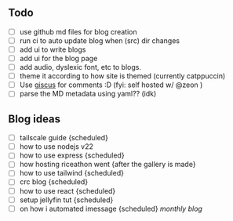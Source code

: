 ## Todo

- [ ] use github md files for blog creation
- [ ] run ci to auto update blog when (src) dir changes
- [ ] add ui to write blogs
- [ ] add ui for the blog page
- [ ] add audio, dyslexic font, etc to blogs.
- [ ] theme it according to how site is themed (currently catppuccin)
- [ ] Use [giscus](https://giscus.app/) for comments :D (fyi: self hosted w/ @zeon )
- [ ] parse the MD metadata using yaml?? (idk)

## Blog ideas

- [ ] tailscale guide {scheduled}
- [ ] how to use nodejs v22
- [ ] how to use express {scheduled}
- [ ] how hosting riceathon went {after the gallery is made}
- [ ] how to use tailwind {scheduled}
- [ ] crc blog {scheduled}
- [ ] how to use react {scheduled}
- [ ] setup jellyfin tut {scheduled}
- [ ] on how i automated imessage {scheduled}
_monthly blog_

